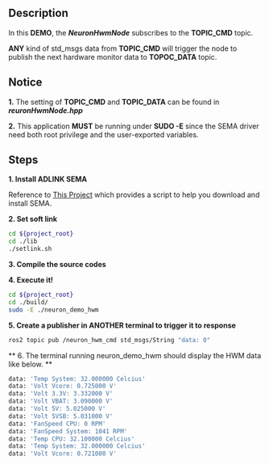 ## Description
In this **DEMO**, the ***NeuronHwmNode*** subscribes to the **TOPIC_CMD** topic.

**ANY** kind of std_msgs data from **TOPIC_CMD** will trigger the node to
publish the next hardware monitor data to **TOPOC_DATA** topic.

## Notice
**1.** The setting of **TOPIC_CMD** and **TOPIC_DATA** can be found in ***reuronHwmNode.hpp***

**2.** This application **MUST** be running under **SUDO -E** since the SEMA driver need both root privilege and the user-exported variables.

## Steps
**1. Install ADLINK SEMA**

Reference to [This Project](http://ros2.local:10080/Neuron/sema-3.5-installer/) which provides a script to help you download and install SEMA.

**2. Set soft link**
```` bash
cd ${project_root}
cd ./lib
./setlink.sh
````
**3. Compile the source codes**

**4. Execute it!**

```` bash
cd ${project_root}
cd ./build/
sudo -E ./neuron_demo_hwm
````
**5. Create a publisher in **ANOTHER** terminal to trigger it to response**
````bash
ros2 topic pub /neuron_hwm_cmd std_msgs/String "data: 0"
````

** 6. The terminal running neuron_demo_hwm should display the HWM data like below. **
```` bash
data: 'Temp System: 32.000000 Celcius'
data: 'Volt Vcore: 0.725000 V'
data: 'Volt 3.3V: 3.332000 V'
data: 'Volt VBAT: 3.090000 V'
data: 'Volt 5V: 5.025000 V'
data: 'Volt 5VSB: 5.031000 V'
data: 'FanSpeed CPU: 0 RPM'
data: 'FanSpeed System: 1041 RPM'
data: 'Temp CPU: 32.100000 Celcius'
data: 'Temp System: 32.000000 Celcius'
data: 'Volt Vcore: 0.721000 V'
````